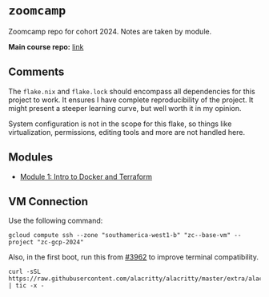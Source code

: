 # `zoomcamp`

Zoomcamp repo for cohort 2024. Notes are taken by module.

**Main course repo:**
[link](https://github.com/DataTalksClub/data-engineering-zoomcamp)

## Comments

The `flake.nix` and `flake.lock` should encompass all dependencies for this
project to work. It ensures I have complete reproducibility of the project. It
might present a steeper learning curve, but well worth it in my opinion.

System configuration is not in the scope for this flake, so things like
virtualization, permissions, editing tools and more are not handled here.

## Modules

- [Module 1: Intro to Docker and Terraform](./src/m1_module/README.md)

## VM Connection

Use the following command:

```
gcloud compute ssh --zone "southamerica-west1-b" "zc--base-vm" --project "zc-gcp-2024"
```

Also, in the first boot, run this from [#3962](https://github.com/alacritty/alacritty/issues/3962) to improve terminal
compatibility.

```
curl -sSL https://raw.githubusercontent.com/alacritty/alacritty/master/extra/alacritty.info | tic -x -
```
